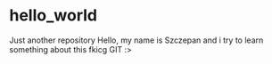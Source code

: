 # hello_world
Just another repository 
Hello, my name is Szczepan and i try to learn something about this fkicg GIT :>
